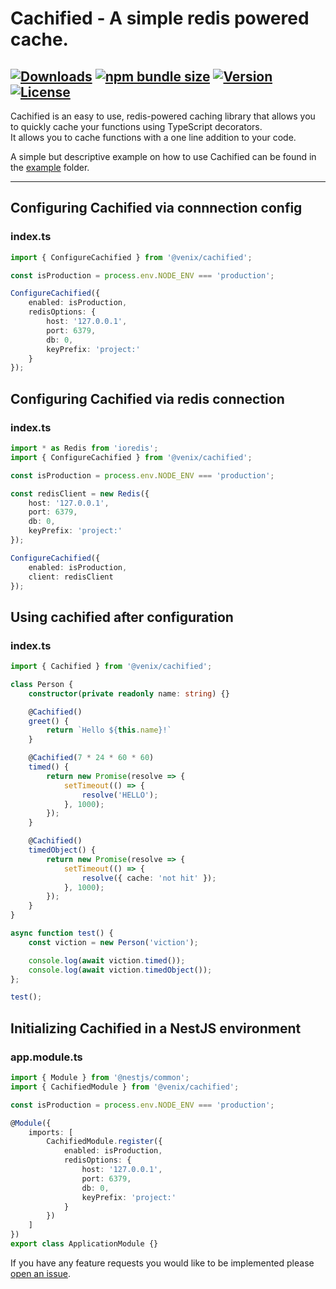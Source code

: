 # Cachified - A simple redis powered cache.

[![Downloads](https://img.shields.io/npm/dt/@venix/cachified.svg)](https://www.npmjs.com/package/@venix/cachified)
[![npm bundle size](https://img.shields.io/bundlephobia/min/@venix/cachified.svg)](https://www.npmjs.com/package/@venix/cachified)
[![Version](https://img.shields.io/npm/v/@venix/cachified.svg)](https://www.npmjs.com/package/@venix/cachified)
[![License](https://img.shields.io/npm/l/@venix/cachified.svg)](https://www.npmjs.com/package/@venix/cachified)
---
Cachified is an easy to use, redis-powered caching library that allows you to quickly cache your functions using TypeScript decorators.  
It allows you to cache functions with a one line addition to your code. 

A simple but descriptive example on how to use Cachified can be found in the [example](https://github.com/widgetbot-io/cachified/tree/master/example) folder.

---

## Configuring Cachified via connnection config

### index.ts
```ts
import { ConfigureCachified } from '@venix/cachified';

const isProduction = process.env.NODE_ENV === 'production';

ConfigureCachified({
    enabled: isProduction,
    redisOptions: {
        host: '127.0.0.1',
        port: 6379,
        db: 0,
        keyPrefix: 'project:'
    }
});
```

## Configuring Cachified via redis connection

### index.ts
```ts
import * as Redis from 'ioredis';
import { ConfigureCachified } from '@venix/cachified';

const isProduction = process.env.NODE_ENV === 'production';

const redisClient = new Redis({
    host: '127.0.0.1',
    port: 6379,
    db: 0,
    keyPrefix: 'project:'
});

ConfigureCachified({
    enabled: isProduction,
    client: redisClient
});
```

## Using cachified after  configuration

### index.ts
```ts
import { Cachified } from '@venix/cachified';

class Person {
    constructor(private readonly name: string) {}

    @Cachified()
    greet() {
        return `Hello ${this.name}!`
    }

    @Cachified(7 * 24 * 60 * 60)
    timed() {
        return new Promise(resolve => {
            setTimeout(() => {
                resolve('HELLO');
            }, 1000);
        });
    }

    @Cachified()
    timedObject() {
        return new Promise(resolve => {
            setTimeout(() => {
                resolve({ cache: 'not hit' });
            }, 1000);
        });
    }
}

async function test() {
    const viction = new Person('viction');

    console.log(await viction.timed());
    console.log(await viction.timedObject());
};

test();
```

## Initializing Cachified in a NestJS environment

### app.module.ts
```ts
import { Module } from '@nestjs/common';
import { CachifiedModule } from '@venix/cachified';

const isProduction = process.env.NODE_ENV === 'production';  

@Module({
    imports: [
        CachifiedModule.register({
            enabled: isProduction,
            redisOptions: {
                host: '127.0.0.1',
                port: 6379,
                db: 0,
                keyPrefix: 'project:'
            }
        })
    ]
})
export class ApplicationModule {}
```

If you have any feature requests you would like to be implemented please [open an issue](https://github.com/widgetbot-io/cachified/issues).